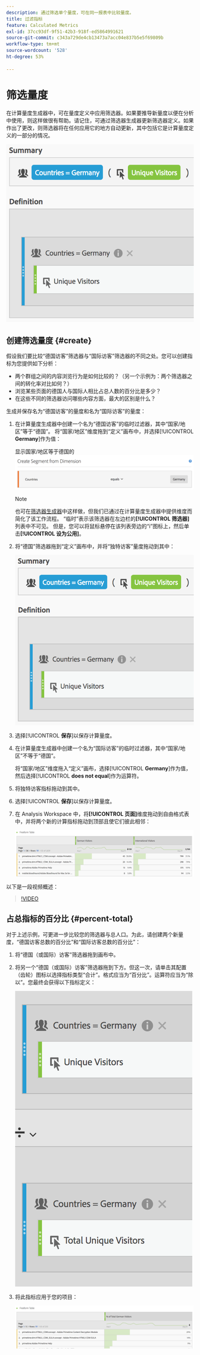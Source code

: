 ```yaml
---
description: 通过筛选单个量度，可在同一报表中比较量度。
title: 过滤指标
feature: Calculated Metrics
exl-id: 37cc93df-9f51-42b3-918f-ed5864991621
source-git-commit: c343a729de4cb13473a7acc04e837b5e5f69809b
workflow-type: tm+mt
source-wordcount: '528'
ht-degree: 53%

---
```


# 筛选量度

在计算量度生成器中，可在量度定义中应用筛选器。如果要推导新量度以便在分析中使用，则这样做很有帮助。请记住，可通过筛选器生成器更新筛选器定义。如果作出了更改，则筛选器将在任何应用它的地方自动更新，其中包括它是计算量度定义的一部分的情况。

![国家/地区=德国和独特访客的过滤器的摘要和定义](assets/german-visitors.png)

## 创建筛选量度 {#create}

假设我们要比较“德国访客”筛选器与“国际访客”筛选器的不同之处。您可以创建指标为您提供如下分析：

* 两个群组之间的内容浏览行为是如何比较的？（另一个示例为：两个筛选器之间的转化率对比如何？）
* 浏览某些页面的德国人与国际人相比占总人数的百分比是多少？
* 在这些不同的筛选器访问哪些内容方面，最大的区别是什么？

生成并保存名为“德国访客”的量度和名为“国际访客”的量度：

1. 在计算量度生成器中创建一个名为“德国访客”的临时过滤器，其中“国家/地区”等于“德国”。 将“国家/地区”维度拖到“定义”画布中，并选择&#x200B;[!UICONTROL **Germany**]&#x200B;作为值：

   显示国家/地区等于德国的![临时筛选器](assets/segment-from-dimension.png)

   >[!NOTE]
   >
   >也可在[筛选器生成器](/help/components/filters/create-filters.md)中这样做，但我们已通过在计算量度生成器中提供维度而简化了该工作流程。 “临时”表示该筛选器在左边栏的&#x200B;**[!UICONTROL 筛选器]**&#x200B;列表中不可见。 但是，您可以将鼠标悬停在该列表旁边的“i”图标上，然后单击&#x200B;**[!UICONTROL 设为公用]**。

1. 将“德国”筛选器拖到“定义”画布中，并将“独特访客”量度拖动到其中：

   ![德国与独特访客相等的国家汇总和定义](assets/german-visitors.png)

1. 选择&#x200B;[!UICONTROL **保存**]&#x200B;以保存计算量度。

1. 在计算量度生成器中创建一个名为“国际访客”的临时过滤器，其中“国家/地区”不等于“德国”。

   将“国家/地区”维度拖入“定义”画布，选择&#x200B;[!UICONTROL **Germany**]&#x200B;作为值，然后选择&#x200B;[!UICONTROL **does not equal**]&#x200B;作为运算符。

1. 将独特访客指标拖动到其中。

1. 选择&#x200B;[!UICONTROL **保存**]&#x200B;以保存计算量度。

1. 在 Analysis Workspace 中，将&#x200B;**[!UICONTROL 页面]**&#x200B;维度拖动到自由格式表中，并将两个新的计算指标拖动到顶部且使它们彼此相邻：

   ![显示德国访客和国际访客页面维度的自由格式表](assets/workspace-pages.png)

以下是一段视频概述：

>[!VIDEO](https://video.tv.adobe.com/v/25407/?quality=12)

## 占总指标的百分比 {#percent-total}

对于上述示例，可更进一步比较您的筛选器与总人口。为此，请创建两个新量度，“德国访客总数的百分比”和“国际访客总数的百分比”：

1. 将“德国（或国际）访客”筛选器拖到画布中。
1. 将另一个“德国（或国际）访客”筛选器拖到下方。但这一次，请单击其配置（齿轮）图标以选择指标类型“合计”。格式应当为“百分比”。运算符应当为“除以”。您最终会获得以下指标定义：

   ![国家/地区等于德国和独特访客总数](assets/cm_metric_total.png)

1. 将此指标应用于您的项目：

   ![包含页面和德国访客总数百分比的自由格式表](assets/cm_percent_total.png)
